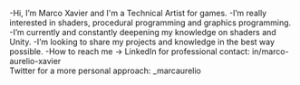 -Hi, I’m Marco Xavier and I'm a Technical Artist for games.
-I’m really interested in shaders, procedural programming and graphics programming.
-I’m currently and constantly deepening my knowledge on shaders and Unity.
-I’m looking to share my projects and knowledge in the best way possible.
-How to reach me -> LinkedIn for professional contact: in/marco-aurelio-xavier</br>
                    Twitter for a more personal approach: _marcaurelio
